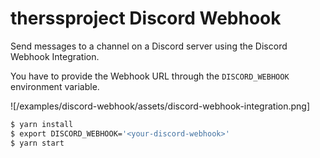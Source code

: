 # therssproject Discord Webhook

Send messages to a channel on a Discord server using the Discord Webhook Integration.

You have to provide the Webhook URL through the `DISCORD_WEBHOOK` environment variable.

![/examples/discord-webhook/assets/discord-webhook-integration.png]

```bash
$ yarn install
$ export DISCORD_WEBHOOK='<your-discord-webhook>'
$ yarn start
```

